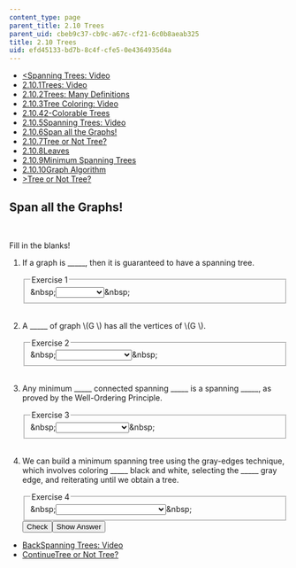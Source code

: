 ```yaml
---
content_type: page
parent_title: 2.10 Trees
parent_uid: cbeb9c37-cb9c-a67c-cf21-6c0b8aeab325
title: 2.10 Trees
uid: efd45133-bd7b-8c4f-cfe5-0e4364935d4a
---
```

<ul class="navigation pagination"><li id="top_bck_btn"><a href='/courses/electrical-engineering-and-computer-science/6-042j-mathematics-for-computer-science-spring-2015/structures/tp8-1/vertical-2ef65242598f';><<span>Spanning Trees: Video</span></a></li><li id="flp_btn_1" ><a href='/courses/electrical-engineering-and-computer-science/6-042j-mathematics-for-computer-science-spring-2015/structures/tp8-1'>2.10.1<span>Trees: Video</span></a></li><li id="flp_btn_2" ><a href='/courses/electrical-engineering-and-computer-science/6-042j-mathematics-for-computer-science-spring-2015/structures/tp8-1/vertical-91c45efd7596'>2.10.2<span>Trees: Many Definitions</span></a></li><li id="flp_btn_3" ><a href='/courses/electrical-engineering-and-computer-science/6-042j-mathematics-for-computer-science-spring-2015/structures/tp8-1/vertical-04923c3ed451'>2.10.3<span>Tree Coloring: Video</span></a></li><li id="flp_btn_4" ><a href='/courses/electrical-engineering-and-computer-science/6-042j-mathematics-for-computer-science-spring-2015/structures/tp8-1/vertical-b69812803f1e'>2.10.4<span>2-Colorable Trees</span></a></li><li id="flp_btn_5" ><a href='/courses/electrical-engineering-and-computer-science/6-042j-mathematics-for-computer-science-spring-2015/structures/tp8-1/vertical-2ef65242598f'>2.10.5<span>Spanning Trees: Video</span></a></li><li id="flp_btn_6" class="button_selected"><a href='/courses/electrical-engineering-and-computer-science/6-042j-mathematics-for-computer-science-spring-2015/structures/tp8-1/vertical-63394d192790'>2.10.6<span>Span all the Graphs!</span></a></li><li id="flp_btn_7" ><a href='/courses/electrical-engineering-and-computer-science/6-042j-mathematics-for-computer-science-spring-2015/structures/tp8-1/vertical-7bacea60d91e'>2.10.7<span>Tree or Not Tree?</span></a></li><li id="flp_btn_8" ><a href='/courses/electrical-engineering-and-computer-science/6-042j-mathematics-for-computer-science-spring-2015/structures/tp8-1/vertical-425ace1eec7d'>2.10.8<span>Leaves</span></a></li><li id="flp_btn_9" ><a href='/courses/electrical-engineering-and-computer-science/6-042j-mathematics-for-computer-science-spring-2015/structures/tp8-1/minimum-spanning-trees'>2.10.9<span>Minimum Spanning Trees</span></a></li><li id="flp_btn_10" ><a href='/courses/electrical-engineering-and-computer-science/6-042j-mathematics-for-computer-science-spring-2015/structures/tp8-1/vertical-f8c5c236b9c0'>2.10.10<span>Graph Algorithm</span></a></li><li id="top_continue_btn"><a href='/courses/electrical-engineering-and-computer-science/6-042j-mathematics-for-computer-science-spring-2015/structures/tp8-1/vertical-7bacea60d91e';>><span>Tree or Not Tree?</span></a></li></ul><h2 class="subhead">Span all the Graphs!</h2><div class="self_assessment">
<br display_name="Span all the Graphs!" url_name="Span_all_the_Graphs" />
<p display_name="Span all the Graphs!" url_name="Span_all_the_Graphs_0">Fill in the blanks!</p>
<ol display_name="Span all the Graphs!" url_name="Span_all_the_Graphs_1">
<li>
<div id="Q1_div" class="problem_question"><p>If a graph is _____, then it is guaranteed to have a spanning tree.</p><fieldset><legend class="visually-hidden">Exercise 1</legend><div class="choice"><label id="Q1_label"><span id="Q1_aria_status" tabindex="-1" class="visually-hidden">&amp;nbsp;</span><select onchange="numericTypedOrDropDownSelected(1)" id="Q1_select" class="problem_text_input"><option correct="false"></option><option correct="false">simple</option><option correct="false">acyclic</option><option correct="false">2-colorable</option><option correct="true">connected</option></select><span style="display:none;" id="Q1_ans_span" tabindex="-1">  connected</span><span id="Q1_normal_status" class="nostatus" aria-hidden="true">&amp;nbsp;</span></label></div></fieldset></div></li>
<br />
<li>
<div id="Q2_div" class="problem_question"><p>A _____ of graph \(G \) has all the vertices of \(G \). </p><fieldset><legend class="visually-hidden">Exercise 2</legend><div class="choice"><label id="Q2_label"><span id="Q2_aria_status" tabindex="-1" class="visually-hidden">&amp;nbsp;</span><select onchange="numericTypedOrDropDownSelected(2)" id="Q2_select" class="problem_text_input"><option correct="false"></option><option correct="false">exact copy</option><option correct="false">spanning tree</option><option correct="false">spanning subgraph</option><option correct="true">{all of the above}</option><option correct="false">{none of the above}</option></select><span style="display:none;" id="Q2_ans_span" tabindex="-1">  {all of the above}</span><span id="Q2_normal_status" class="nostatus" aria-hidden="true">&amp;nbsp;</span></label></div></fieldset></div></li>
<br />
<li>
<div id="Q3_div" class="problem_question"><p>Any minimum _____ connected spanning _____ is a spanning _____, as proved by the Well-Ordering Principle.</p><fieldset><legend class="visually-hidden">Exercise 3</legend><div class="choice"><label id="Q3_label"><span id="Q3_aria_status" tabindex="-1" class="visually-hidden">&amp;nbsp;</span><select onchange="numericTypedOrDropDownSelected(3)" id="Q3_select" class="problem_text_input"><option correct="false"></option><option correct="false">edge, tree, graph</option><option correct="false">weight, tree, graph</option><option correct="true">edge, graph, tree</option><option correct="false">weight, graph, tree</option></select><span style="display:none;" id="Q3_ans_span" tabindex="-1">  edge, graph, tree</span><span id="Q3_normal_status" class="nostatus" aria-hidden="true">&amp;nbsp;</span></label></div></fieldset></div></li>
<br />
<li>
<div id="Q4_div" class="problem_question"><p>We can build a minimum spanning tree using the gray-edges technique, which involves coloring _____ black and white, selecting the _____ gray edge, and reiterating until we obtain a tree.</p><fieldset><legend class="visually-hidden">Exercise 4</legend><div class="choice"><label id="Q4_label"><span id="Q4_aria_status" tabindex="-1" class="visually-hidden">&amp;nbsp;</span><select onchange="numericTypedOrDropDownSelected(4)" id="Q4_select" class="problem_text_input"><option correct="false"></option><option correct="false">vertices, minimum-weight</option><option correct="true">components, minimum-weight</option><option correct="false">edges, minimum-length</option><option correct="false">edges, shortest</option></select><span style="display:none;" id="Q4_ans_span" tabindex="-1">  components, minimum-weight</span><span id="Q4_normal_status" class="nostatus" aria-hidden="true">&amp;nbsp;</span></label></div></fieldset></div><div class="action"><button id="Q1_button" onclick="checkAnswer({1: 'optionresponse', 2: 'optionresponse', 3: 'optionresponse', 4: 'optionresponse'})" class="problem_mo_button">Check</button><button id="Q1_button_show" onclick="showHideSolution({1: 'optionresponse', 2: 'optionresponse', 3: 'optionresponse', 4: 'optionresponse'}, 1, [])" class="problem_mo_button">Show Answer</button></div></li>
</ol>
</div><ul class="navigation progress"><li id="bck_btn"><a href='/courses/electrical-engineering-and-computer-science/6-042j-mathematics-for-computer-science-spring-2015/structures/tp8-1/vertical-2ef65242598f';>Back<span>Spanning Trees: Video</span></a></li><li id="continue_btn"><a href='/courses/electrical-engineering-and-computer-science/6-042j-mathematics-for-computer-science-spring-2015/structures/tp8-1/vertical-7bacea60d91e';>Continue<span>Tree or Not Tree?</span></a></li></ul>